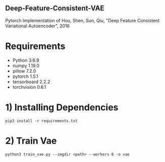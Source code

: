 ## Deep-Feature-Consistent-VAE
Pytorch Implementation of Hou, Shen, Sun, Qiu, "Deep Feature Consistent Variational Autoencoder", 2016

# Requirements
* Python 3.6.9
* numpy 1.19.0
* pillow 7.2.0
* pytorch 1.5.1
* tensorboard 2.2.2
* torchvision 0.6.1

# 1) Installing Dependencies
```
pip3 install -r requirements.txt
```

# 2) Train Vae
```
python3 train_vae.py --imgdir <path> --workers 8 -o vae
```